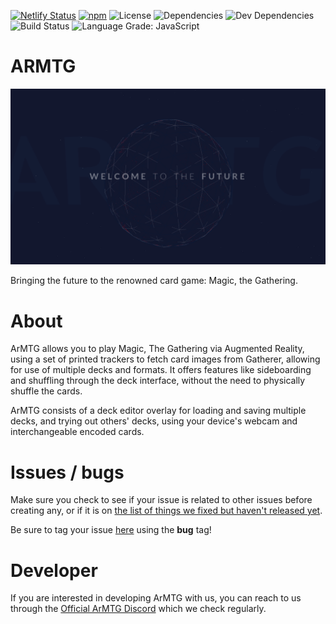 [![Netlify Status](https://api.netlify.com/api/v1/badges/0fca5087-7eb8-4ff2-9b6e-256cc5755471/deploy-status)](https://app.netlify.com/sites/armtg/deploys)
[![npm](https://img.shields.io/npm/v/ar.js.svg)](https://www.npmjs.com/package/ar.js)
![License][license-badge]
![Dependencies][dependencies-badge]
![Dev Dependencies][devDependencies-badge]
![Build Status](https://goo.gl/mYwr7u)
![Language Grade: JavaScript](https://goo.gl/SMkehA)

# ARMTG

![Site Preview](/assets/preview.png)

Bringing the future to the renowned card game: Magic, the Gathering.

# About

ArMTG allows you to play Magic, The Gathering via Augmented Reality, using a set of printed trackers to fetch card images from Gatherer, allowing for use of multiple decks and formats. It offers features like sideboarding and shuffling through the deck interface, without the need to physically shuffle the cards.

ArMTG consists of a deck editor overlay for loading and saving multiple decks, and trying out others' decks, using your device's webcam and interchangeable encoded cards.

# Issues / bugs

Make sure you check to see if your issue is related to other issues before creating any, or if it is on [the list of things we fixed but haven't released yet](https://github.com/CodyJasonBennett/ArMTG/wiki/Features-and-fixes-not-released-yet).

Be sure to tag your issue [here](https://github.com/CodyJasonBennett/ArMTG/issues) using the **bug** tag!

# Developer

If you  are interested in developing ArMTG with us, you can reach to us through the [Official ArMTG Discord](https://discord.gg/) which we check regularly.

[license-badge]: https://goo.gl/wcBRCg
[dependencies-badge]: https://goo.gl/gbCEnm
[devDependencies-badge]: https://goo.gl/UbqCPd
